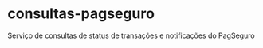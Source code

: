 consultas-pagseguro
===================

Serviço de consultas de status de transações e notificações do PagSeguro
